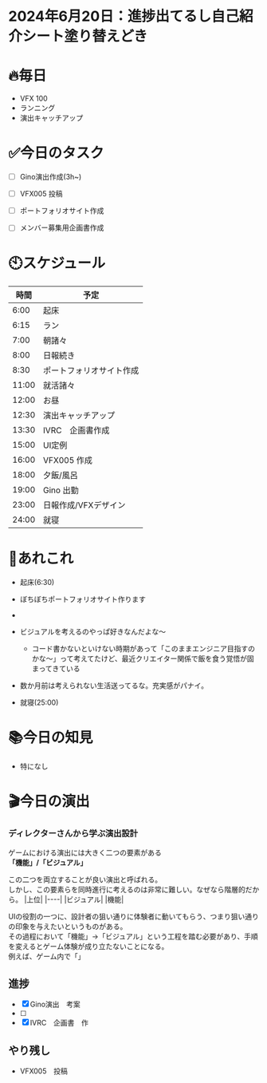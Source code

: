 


# 2024年6月20日：進捗出てるし自己紹介シート塗り替えどき

# 🔥毎日
- VFX 100
- ランニング
- 演出キャッチアップ

# ✅今日のタスク
- [ ] Gino演出作成(3h~)
- [ ] VFX005 投稿
- [ ] ポートフォリオサイト作成
- [ ] メンバー募集用企画書作成


# 🕙スケジュール
| 時間 |  予定 |
|----|----|
|6:00|起床|
|6:15|ラン|
|7:00|朝諸々|
|8:00|日報続き|
|8:30|ポートフォリオサイト作成|
|11:00|就活諸々|
|12:00|お昼|
|12:30|演出キャッチアップ|
|13:30|IVRC　企画書作成|
|15:00|UI定例|
|16:00|VFX005 作成|
|18:00|夕飯/風呂|
|19:00|Gino 出勤|
|23:00|日報作成/VFXデザイン|
|24:00|就寝|


# 📌あれこれ
- 起床(6:30)

- ぼちぼちポートフォリオサイト作ります

- 
- ビジュアルを考えるのやっぱ好きなんだよな～
    - コード書かないといけない時期があって「このままエンジニア目指すのかな～」って考えてたけど、最近クリエイター関係で飯を食う覚悟が固まってきている
 
- 数か月前は考えられない生活送ってるな。充実感がパナイ。
- 就寝(25:00)


# 📚今日の知見
- 特になし
# 🎬今日の演出
### ディレクターさんから学ぶ演出設計

ゲームにおける演出には大きく二つの要素がある<br>
**「機能」/「ビジュアル」**

この二つを両立することが良い演出と呼ばれる。<br>
しかし、この要素らを同時進行に考えるのは非常に難しい。なぜなら階層的だから。
|上位|
|----|
|ビジュアル|
|機能|

UIの役割の一つに、設計者の狙い通りに体験者に動いてもらう、つまり狙い通りの印象を与えたいというものがある。<br>
その過程において「機能」→「ビジュアル」という工程を踏む必要があり、手順を変えるとゲーム体験が成り立たないことになる。<br>
例えば、ゲーム内で「」

## 進捗
- [x] Gino演出　考案
- [ ] 
- [x] IVRC　企画書　作

## やり残し
- VFX005　投稿
